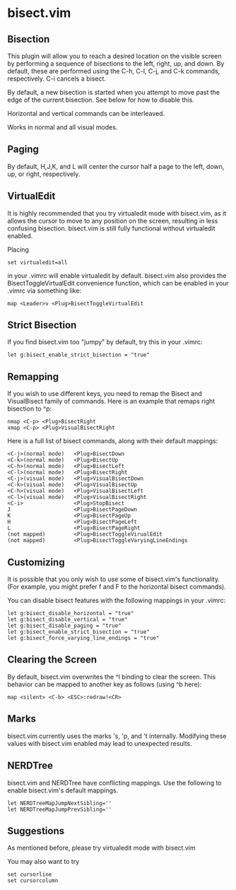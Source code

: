 bisect.vim
==========

Bisection
---------

This plugin will allow you to reach a desired location on the visible
screen by performing a sequence of bisections to the left, right, up,
and down.  By default, these are performed using the C-h, C-l,
C-j, and C-k commands, respectively.  C-i cancels a bisect.

By default, a new bisection is started when you attempt to move past the edge
of the current bisection.  See below for how to disable this.

Horizontal and vertical commands can be interleaved.

Works in normal and all visual modes.

Paging
------

By default, H,J,K, and L will center the cursor half a page to the left, down,
up, or right, respectively.

VirtualEdit
-----------
It is highly recommended that you try virtualedit mode with bisect.vim, as it
allows the cursor to move to any position on the screen, resulting in less
confusing bisection.  bisect.vim is still fully
functional without virtualedit enabled.

Placing

    set virtualedit=all

in your .vimrc will enable virtualedit by default.  bisect.vim also provides
the <Plug>BisectToggleVirtualEdit convenience function, which can be enabled in
your .vimrc via something like:

    map <Leader>v <Plug>BisectToggleVirtualEdit

Strict Bisection
----------------
If you find bisect.vim too "jumpy" by default, try this in your .vimrc:

    let g:bisect_enable_strict_bisection = "true"

Remapping
---------

If you wish to use different keys, you need to remap the <Plug>Bisect and
<Plug>VisualBisect family of commands.  Here is an example that remaps right
bisection to ^p:

    nmap <C-p> <Plug>BisectRight
    xmap <C-p> <Plug>VisualBisectRight

Here is a full list of bisect commands, along with their default mappings:

    <C-j>(normal mode)   <Plug>BisectDown
    <C-k>(normal mode)   <Plug>BisectUp
    <C-h>(normal mode)   <Plug>BisectLeft
    <C-l>(normal mode)   <Plug>BisectRight
    <C-j>(visual mode)   <Plug>VisualBisectDown
    <C-k>(visual mode)   <Plug>VisualBisectUp
    <C-h>(visual mode)   <Plug>VisualBisectLeft
    <C-l>(visual mode)   <Plug>VisualBisectRight
    <C-i>                <Plug>StopBisect
    J                    <Plug>BisectPageDown
    K                    <Plug>BisectPageUp
    H                    <Plug>BisectPageLeft
    L                    <Plug>BisectPageRight
    (not mapped)         <Plug>BisectToggleVirualEdit
    (not mapped)         <Plug>BisectToggleVaryingLineEndings

Customizing
---------

It is possible that you only wish to use some of bisect.vim's functionality.
(For example, you might prefer f and F to the horizontal bisect commands).

You can disable bisect features with the following mappings in your .vimrc:

    let g:bisect_disable_horizontal = "true"
    let g:bisect_disable_vertical = "true"
    let g:bisect_disable_paging = "true"
    let g:bisect_enable_strict_bisection = "true"
    let g:bisect_force_varying_line_endings = "true"

Clearing the Screen
----------------------

By default, bisect.vim overwrites the ^l binding to clear the screen.
This behavior can be mapped to another key as follows (using ^b here):

    map <silent> <C-b> <ESC>:redraw!<CR>

Marks
-----

bisect.vim currently uses the marks 's, 'p, and 't internally.  Modifying these
values with bisect.vim enabled may lead to unexpected results.

NERDTree
--------

bisect.vim and NERDTree have conflicting mappings.  Use the following to
enable bisect.vim's default mappings.

    let NERDTreeMapJumpNextSibling=''
    let NERDTreeMapJumpPrevSibling=''

Suggestions
-----------

As mentioned before, please try virtualedit mode with bisect.vim

You may also want to try

    set cursorline
    set cursorcolumn
